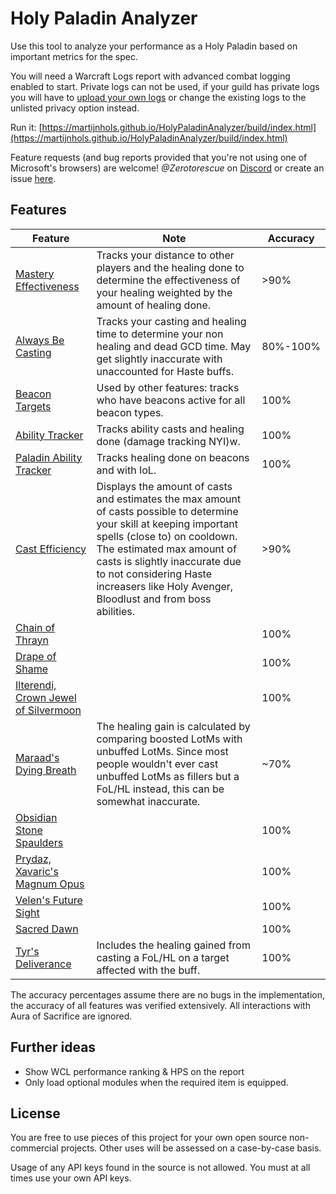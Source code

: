 # Holy Paladin Analyzer

Use this tool to analyze your performance as a Holy Paladin based on important metrics for the spec.

You will need a Warcraft Logs report with advanced combat logging enabled to start. Private logs can not be used, if your guild has private logs you will have to [upload your own logs](https://www.warcraftlogs.com/help/start/) or change the existing logs to the unlisted privacy option instead.

Run it: [https://martijnhols.github.io/HolyPaladinAnalyzer/build/index.html](https://martijnhols.github.io/HolyPaladinAnalyzer/build/index.html)

Feature requests (and bug reports provided that you're not using one of Microsoft's browsers) are welcome! *@Zerotorescue* on [Discord](https://discordapp.com/invite/hammerofwrath) or create an issue [here](https://github.com/MartijnHols/HolyPaladinAnalyzer/issues).

## Features
| Feature | Note | Accuracy |
| --- | --- | --- |
| [Mastery Effectiveness](https://github.com/MartijnHols/HolyPaladinAnalyzer/blob/master/src/Main/Parser/Modules/Features/MasteryEffectiveness.js) | Tracks your distance to other players and the healing done to determine the effectiveness of your healing weighted by the amount of healing done. | >90% |
| [Always Be Casting](https://github.com/MartijnHols/HolyPaladinAnalyzer/blob/master/src/Main/Parser/Modules/Features/AlwaysBeCasting.js) | Tracks your casting and healing time to determine your non healing and dead GCD time. May get slightly inaccurate with unaccounted for Haste buffs. | 80%-100% |
| [Beacon Targets](https://github.com/MartijnHols/HolyPaladinAnalyzer/blob/master/src/Main/Parser/Modules/PaladinCore/BeaconTargets.js) | Used by other features: tracks who have beacons active for all beacon types. | 100% |
| [Ability Tracker](https://github.com/MartijnHols/HolyPaladinAnalyzer/blob/master/src/Main/Parser/Modules/Core/AbilityTracker.js) | Tracks ability casts and healing done (damage tracking NYI)w. | 100% |
| [Paladin Ability Tracker](https://github.com/MartijnHols/HolyPaladinAnalyzer/blob/master/src/Main/Parser/Modules/PaladinCore/PaladinAbilityTracker.js) | Tracks healing done on beacons and with IoL. | 100% |
| [Cast Efficiency](https://github.com/MartijnHols/HolyPaladinAnalyzer/blob/master/src/Main/CastEfficiency.js) | Displays the amount of casts and estimates the max amount of casts possible to determine your skill at keeping important spells (close to) on cooldown. The estimated max amount of casts is slightly inaccurate due to not considering Haste increasers like Holy Avenger, Bloodlust and from boss abilities. | >90% |
| [Chain of Thrayn](https://github.com/MartijnHols/HolyPaladinAnalyzer/blob/master/src/Main/Parser/Modules/Legendaries/ChainOfThrayn.js) |  | 100% |
| [Drape of Shame](https://github.com/MartijnHols/HolyPaladinAnalyzer/blob/master/src/Main/Parser/Modules/Legendaries/DrapeOfShame.js) |  | 100% |
| [Ilterendi, Crown Jewel of Silvermoon](https://github.com/MartijnHols/HolyPaladinAnalyzer/blob/master/src/Main/Parser/Modules/Legendaries/Ilterendi.js) |  | 100% |
| [Maraad's Dying Breath](https://github.com/MartijnHols/HolyPaladinAnalyzer/blob/master/src/Main/Parser/Modules/Legendaries/MaraadsDyingBreath.js) | The healing gain is calculated by comparing boosted LotMs with unbuffed LotMs. Since most people wouldn't ever cast unbuffed LotMs as fillers but a FoL/HL instead, this can be somewhat inaccurate. | ~70% |
| [Obsidian Stone Spaulders](https://github.com/MartijnHols/HolyPaladinAnalyzer/blob/master/src/Main/Parser/Modules/Legendaries/ObsidianStoneSpaulders.js) | | 100% |
| [Prydaz, Xavaric's Magnum Opus](https://github.com/MartijnHols/HolyPaladinAnalyzer/blob/master/src/Main/Parser/Modules/Legendaries/Prydaz.js) | | 100% |
| [Velen's Future Sight](https://github.com/MartijnHols/HolyPaladinAnalyzer/blob/master/src/Main/Parser/Modules/Legendaries/Velens.js) | | 100% |
| [Sacred Dawn](https://github.com/MartijnHols/HolyPaladinAnalyzer/blob/master/src/Main/Parser/Modules/Features/SacredDawn.js) | | 100% |
| [Tyr's Deliverance](https://github.com/MartijnHols/HolyPaladinAnalyzer/blob/master/src/Main/Parser/Modules/Features/TyrsDeliverance.js) | Includes the healing gained from casting a FoL/HL on a target affected with the buff. | 100% |

The accuracy percentages assume there are no bugs in the implementation, the accuracy of all features was verified extensively. All interactions with Aura of Sacrifice are ignored.

## Further ideas

 * Show WCL performance ranking & HPS on the report
 * Only load optional modules when the required item is equipped.

## License

You are free to use pieces of this project for your own open source non-commercial projects. Other uses will be assessed on a case-by-case basis.

Usage of any API keys found in the source is not allowed. You must at all times use your own API keys.
